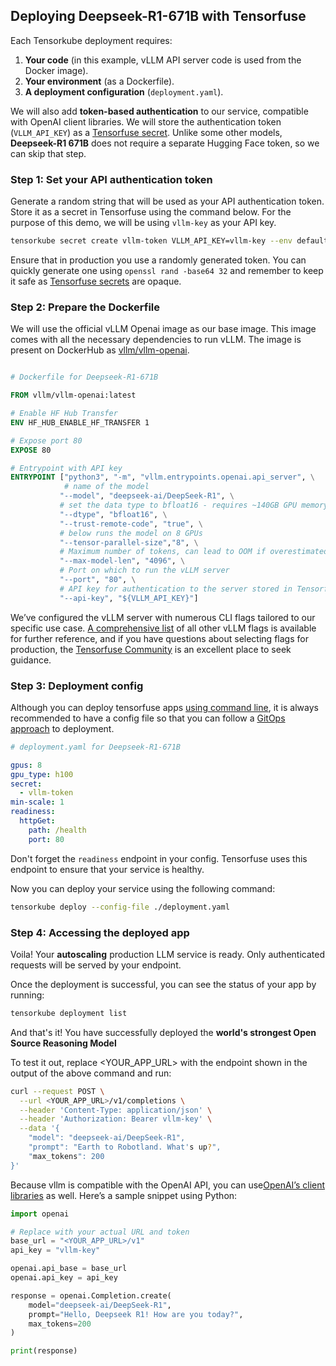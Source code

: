 ## Deploying Deepseek-R1-671B with Tensorfuse

Each Tensorkube deployment requires:
1. **Your code** (in this example, vLLM API server code is used from the Docker image).
2. **Your environment** (as a Dockerfile).
3. **A deployment configuration** (`deployment.yaml`).

We will also add **token-based authentication** to our service, compatible with OpenAI client libraries. We will store the authentication token (`VLLM_API_KEY`) as a [Tensorfuse secret](/concepts/secrets). Unlike some other models, **Deepseek-R1 671B** does not require a separate Hugging Face token, so we can skip that step.

### Step 1: Set your API authentication token
Generate a random string that will be used as your API authentication token. Store it as a secret in Tensorfuse using the command below. For the purpose of this demo, we will be using `vllm-key` as your API key.

```bash
tensorkube secret create vllm-token VLLM_API_KEY=vllm-key --env default
```

Ensure that in production you use a randomly generated token. You can quickly generate one
using `openssl rand -base64 32` and remember to keep it safe as [Tensorfuse secrets](/concepts/secrets) are opaque.

### Step 2: Prepare the Dockerfile

We will use the official vLLM Openai image as our base image. This image comes with all the necessary
dependencies to run vLLM. The image is present on DockerHub as [vllm/vllm-openai](https://hub.docker.com/r/vllm/vllm-openai/tags).

```dockerfile Dockerfile

# Dockerfile for Deepseek-R1-671B

FROM vllm/vllm-openai:latest

# Enable HF Hub Transfer
ENV HF_HUB_ENABLE_HF_TRANSFER 1

# Expose port 80
EXPOSE 80

# Entrypoint with API key
ENTRYPOINT ["python3", "-m", "vllm.entrypoints.openai.api_server", \
            # name of the model
           "--model", "deepseek-ai/DeepSeek-R1", \
           # set the data type to bfloat16 - requires ~140GB GPU memory
           "--dtype", "bfloat16", \
           "--trust-remote-code", "true", \
           # below runs the model on 8 GPUs
           "--tensor-parallel-size","8", \
           # Maximum number of tokens, can lead to OOM if overestimated
           "--max-model-len", "4096", \
           # Port on which to run the vLLM server
           "--port", "80", \
           # API key for authentication to the server stored in Tensorfuse secrets
           "--api-key", "${VLLM_API_KEY}"]
```

We’ve configured the vLLM server with numerous CLI flags tailored to our specific use case. [A comprehensive list](https://docs.vllm.ai/en/v0.4.0.post1/serving/openai_compatible_server.html#command-line-arguments-for-the-server) of all
other vLLM flags is available for further reference, and if you have questions about selecting flags for production, the [Tensorfuse Community](https://join.slack.com/t/tensorfusecommunity/shared_invite/zt-2v64vkq51-VcToWhe5O~f9RppviZWPlg) is an excellent place to seek guidance.

### Step 3: Deployment config

Although you can deploy tensorfuse apps [using command line](/reference/cli_reference/tensorkube_deploy), it is always recommended to have a config file so
that you can follow a [GitOps approach](https://about.gitlab.com/topics/gitops/) to deployment.

```yaml deployment.yaml
# deployment.yaml for Deepseek-R1-671B

gpus: 8
gpu_type: h100
secret:
  - vllm-token
min-scale: 1
readiness:
  httpGet:
    path: /health
    port: 80
```

Don't forget the `readiness` endpoint in your config. Tensorfuse uses this endpoint to ensure that your service is healthy.


Now you can deploy your service using the following command:

```bash
tensorkube deploy --config-file ./deployment.yaml
```

### Step 4: Accessing the deployed app
Voila! Your **autoscaling** production LLM service is ready. Only authenticated requests will be served by your endpoint.

Once the deployment is successful, you can see the status of your app by running:

```bash
tensorkube deployment list
```

And that's it! You have successfully deployed the **world's strongest Open Source Reasoning Model**

To test it out, replace <YOUR_APP_URL> with the endpoint shown in the output of the above command and run:

```bash
curl --request POST \
  --url <YOUR_APP_URL>/v1/completions \
  --header 'Content-Type: application/json' \
  --header 'Authorization: Bearer vllm-key' \
  --data '{
    "model": "deepseek-ai/DeepSeek-R1",
    "prompt": "Earth to Robotland. What's up?",
    "max_tokens": 200
}'
```

Because vllm is compatible with the OpenAI API, you can use[OpenAI’s client libraries](https://platform.openai.com/docs/api-reference/completions/create)
as well. Here’s a sample snippet using Python:

```python
import openai

# Replace with your actual URL and token
base_url = "<YOUR_APP_URL>/v1"
api_key = "vllm-key"

openai.api_base = base_url
openai.api_key = api_key

response = openai.Completion.create(
    model="deepseek-ai/DeepSeek-R1",
    prompt="Hello, Deepseek R1! How are you today?",
    max_tokens=200
)

print(response)
```

